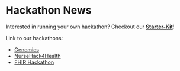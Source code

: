# Hackathon News

Interested in running your own hackathon? Checkout our [**Starter-Kit**](https://github.com/microsoft/hackathon-starter-kit)!

Link to our hackathons: 
- [Genomics](../Genomics/Hackathon)
- [NurseHack4Health](../NurseHack4Health)
- [FHIR Hackathon](../FHIR/Hackathon)

